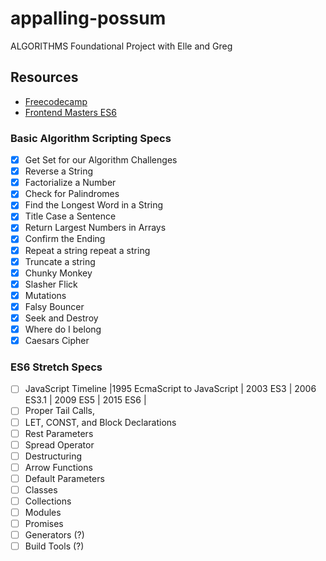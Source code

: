 # appalling-possum

ALGORITHMS Foundational Project with Elle and Greg

## Resources

- [Freecodecamp]()
- [Frontend Masters ES6](https://frontendmasters.com/courses/jsnext-es6/)

### Basic Algorithm Scripting Specs

- [x] Get Set for our Algorithm Challenges
- [x] Reverse a String 
- [x] Factorialize a Number 
- [x] Check for Palindromes 
- [x] Find the Longest Word in a String 
- [x] Title Case a Sentence 
- [x] Return Largest Numbers in Arrays 
- [x] Confirm the Ending 
- [x] Repeat a string repeat a string 
- [x] Truncate a string 
- [x] Chunky Monkey 
- [x] Slasher Flick 
- [x] Mutations 
- [x] Falsy Bouncer 
- [x] Seek and Destroy 
- [x] Where do I belong 
- [x] Caesars Cipher

### ES6 Stretch Specs

- [ ] JavaScript Timeline
     |1995 EcmaScript to JavaScript | 2003 ES3 | 2006 ES3.1 | 2009 ES5 | 2015 ES6 |
- [ ] Proper Tail Calls, 
- [ ] LET, CONST, and Block Declarations
- [ ] Rest Parameters
- [ ] Spread Operator
- [ ] Destructuring
- [ ] Arrow Functions
- [ ] Default Parameters
- [ ] Classes
- [ ] Collections
- [ ] Modules
- [ ] Promises
- [ ] Generators (?)
- [ ] Build Tools (?)
